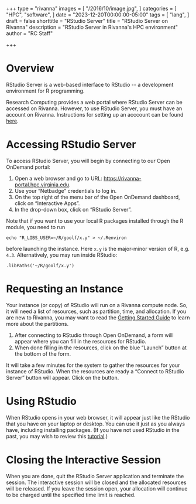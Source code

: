 +++
type = "rivanna"
images = [
  "/2016/10/image.jpg",
]
categories = [
  "HPC",
  "software",
]
date = "2023-12-20T00:00:00-05:00"
tags = [
  "lang",
]
draft = false
shorttitle = "RStudio Server"
title = "RStudio Server on Rivanna"
description = "RStudio Server in Rivanna's HPC environment"
author = "RC Staff"

+++

# Overview
RStudio Server is a web-based interface to RStudio -- a development environment for R programming.

Research Computing provides a web portal where RStudio Server can be accessed on Rivanna. However, to use RStudio Server, you must have an account on Rivanna. Instructions for setting up an acccount can be found [here](/userinfo/rivanna/overview/#get-started).


# Accessing RStudio Server
To access RStudio Server, you will begin by connecting to our Open OnDemand portal:

1. Open a web browser and go to URL:  https://rivanna-portal.hpc.virginia.edu.
2. Use your “Netbadge” credentials to log in.
3. On the top right of the menu bar of the Open OnDemand dashboard, click on “Interactive Apps”.
4. In the drop-down box, click on “RStudio Server”.

Note that if you want to use your local R packages installed through the R module, you need to run
```
echo "R_LIBS_USER=~/R/goolf/x.y" > ~/.Renviron
```
before launching the instance. Here `x.y` is the major-minor version of R, e.g. `4.3`. Alternatively, you may run inside RStudio:
```
.libPaths('~/R/goolf/x.y')
```

# Requesting an Instance
Your instance (or copy) of RStudio will run on a Rivanna compute node. So, it will need a list of resources, such as partition, time, and allocation. If you are new to Rivanna, you may want to read the [Getting Started Guide](/userinfo/rivanna/queues/) to learn more about the partitions.

1. After connecting to RStudio through Open OnDemand, a form will appear where you can fill in the resources for RStudio.
2. When done filling in the resources, click on the blue “Launch” button at the bottom of the form.

It will take a few minutes for the system to gather the resources for your instance of RStudio. When the resources are ready a “Connect to RStudio Server” button will appear. Click on the button.


# Using RStudio
When RStudio opens in your web browser, it will appear just like the RStudio that you have on your laptop or desktop.  You can use it just as you always have, including installing packages.  (If you have not used RStudio in the past, you may wish to review this [tutorial](https://dss.princeton.edu/training/RStudio101.pdf).)

# Closing the Interactive Session
When you are done, quit the RStudio Server application and terminate the session. The interactive session will be closed and the allocated resources will be released. If you leave the session open, your allocation will continue to be charged until the specified time limit is reached.
